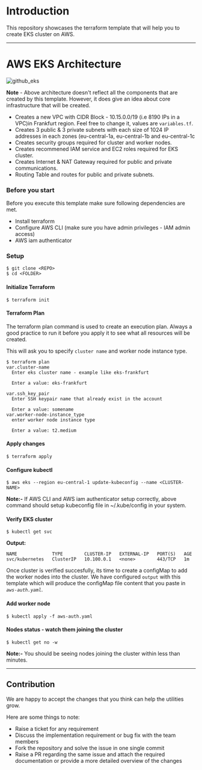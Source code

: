# Introduction
This repository showcases the terraform template that will help you to create EKS cluster on AWS. 

---

# AWS EKS Architecture
![github_eks](https://user-images.githubusercontent.com/38158144/60167519-e29fa700-9820-11e9-9ecc-86be99973cd7.png)

**Note** - Above architecture doesn't reflect all the components that are created by this template. However, it does give an idea about core infrastructure that will be created. 

- Creates a new VPC with CIDR Block - 10.15.0.0/19 (i.e 8190 IPs in a VPC)in Frankfurt region. Feel free to change it, values are `variables.tf`.
- Creates 3 public & 3 private subnets with each size of 1024 IP addresses in each zones (eu-central-1a, eu-central-1b and eu-central-1c
- Creates security groups required for cluster and worker nodes.
- Creates recommened IAM service and EC2 roles required for EKS cluster.
- Creates Internet & NAT Gateway required for public and private communications.
- Routing Table and routes for public and private subnets.


### Before you start
Before you execute this template make sure following dependencies are met.

- Install terraform
- Configure AWS CLI (make sure you have admin privileges - IAM admin access)
- AWS iam authenticator


### Setup
```
$ git clone <REPO>
$ cd <FOLDER>
```

#### Initialize Terraform
```
$ terraform init
```

#### Terraform Plan
The terraform plan command is used to create an execution plan. Always a good practice to run it before you apply it to see what all resources will be created.

This will ask you to specify `cluster name` and worker node instance type. 

```
$ terraform plan
var.cluster-name
  Enter eks cluster name - example like eks-frankfurt

  Enter a value: eks-frankfurt

var.ssh_key_pair
  Enter SSH keypair name that already exist in the account

  Enter a value: somename
var.worker-node-instance_type
  enter worker node instance type

  Enter a value: t2.medium

```

#### Apply changes
```
$ terraform apply
```

#### Configure kubectl
```
$ aws eks --region eu-central-1 update-kubeconfig --name <CLUSTER-NAME>
```
**Note:-** If AWS CLI and AWS iam authenticator setup correctly, above command should setup kubeconfig file in ~/.kube/config in your system.

#### Verify EKS cluster
```
$ kubectl get svc
```

**Output:**
```
NAME             TYPE        CLUSTER-IP   EXTERNAL-IP   PORT(S)   AGE
svc/kubernetes   ClusterIP   10.100.0.1   <none>        443/TCP   1m
```

Once cluster is verified succesfully, its time to create a configMap to add the worker nodes into the cluster. We have configured `output` with this template which will produce the configMap file content that you paste in *`aws-auth.yaml`*.

#### Add worker node
```
$ kubectl apply -f aws-auth.yaml
```

#### Nodes status - watch them joining the cluster
```
$ kubectl get no -w
```
**Note:-** You should be seeing nodes joining the cluster within less than minutes.

---

## Contribution
We are happy to accept the changes that you think can help the utilities grow.

Here are some things to note:

* Raise a ticket for any requirement
* Discuss the implementation requirement or bug fix with the team members
* Fork the repository and solve the issue in one single commit
* Raise a PR regarding the same issue and attach the required documentation or provide a more detailed overview of the changes


